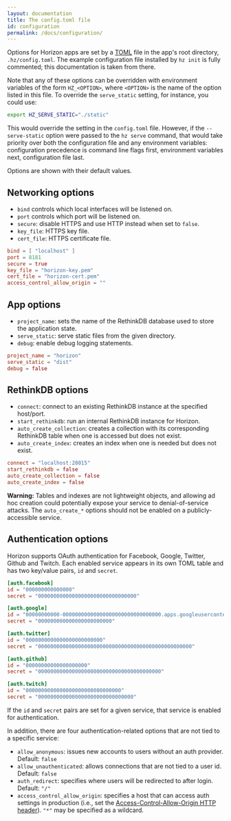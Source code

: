 ```yaml
---
layout: documentation
title: The config.toml file
id: configuration
permalink: /docs/configuration/
---
```


Options for Horizon apps are set by a [TOML][] file in the app's root directory, `.hz/config.toml`. The example configuration file installed by `hz init` is fully commented; this documentation is taken from there.

[TOML]: https://github.com/toml-lang/toml

Note that any of these options can be overridden with environment variables of the form `HZ_<OPTION>`, where `<OPTION>` is the name of the option listed in this file. To override the `serve_static` setting, for instance, you could use:

```sh
export HZ_SERVE_STATIC="./static"
```

This would override the setting in the `config.toml` file. However, if the `--serve-static` option were passed to the `hz serve` command, that would take priority over both the configuration file and any environment variables: configuration precedence is command line flags first, environment variables next, configuration file last.

Options are shown with their default values.

## Networking options

* `bind` controls which local interfaces will be listened on.
* `port` controls which port will be listened on.
* `secure`: disable HTTPS and use HTTP instead when set to `false`.
* `key_file`: HTTPS key file.
* `cert_file`: HTTPS certificate file.

```toml
bind = [ "localhost" ]
port = 8181
secure = true
key_file = "horizon-key.pem"
cert_file = "horizon-cert.pem"
access_control_allow_origin = ""
```

## App options

* `project_name`: sets the name of the RethinkDB database used to store the application state.
* `serve_static`: serve static files from the given directory.
* `debug`: enable debug logging statements.

```toml
project_name = "horizon"
serve_static = "dist"
debug = false
```

## RethinkDB options

* `connect`: connect to an existing RethinkDB instance at the specified host/port.
* `start_rethinkdb`: run an internal RethinkDB instance for Horizon.
* `auto_create_collection`: creates a collection with its corresponding RethinkDB table when one is accessed but does not exist.
* `auto_create_index`: creates an index when one is needed but does not exist.

```toml
connect = "localhost:28015"
start_rethinkdb = false
auto_create_collection = false
auto_create_index = false
```

__Warning:__ Tables and indexes are not lightweight objects, and allowing ad hoc creation could potentially expose your service to denial-of-service attacks. The `auto_create_*` options should not be enabled on a publicly-accessible service.

## Authentication options

Horizon supports OAuth authentication for Facebook, Google, Twitter, Github and Twitch. Each enabled service appears in its own TOML table and has two key/value pairs, `id` and `secret`.

```toml
[auth.facebook]
id = "000000000000000"
secret = "00000000000000000000000000000000"

[auth.google]
id = "00000000000-00000000000000000000000000000000.apps.googleusercontent.com"
secret = "000000000000000000000000"

[auth.twitter]
id = "0000000000000000000000000"
secret = "00000000000000000000000000000000000000000000000000"

[auth.github]
id = "00000000000000000000"
secret = "0000000000000000000000000000000000000000"

[auth.twitch]
id = "0000000000000000000000000000000"
secret = "0000000000000000000000000000000"
```

If the `id` and `secret` pairs are set for a given service, that service is enabled for authentication.

In addition, there are four authentication-related options that are not tied to a specific service:

* `allow_anonymous`: issues new accounts to users without an auth provider. Default: `false`
* `allow_unauthenticated`: allows connections that are not tied to a user id. Default: `false`
* `auth_redirect`: specifies where users will be redirected to after login. Default: `"/"`
* `access_control_allow_origin`: specifies a host that can access auth settings in production (i.e., set the [Access-Control-Allow-Origin HTTP header][acao]). `"*"` may be specified as a wildcard.

[acao]: https://developer.mozilla.org/en-US/docs/Web/HTTP/Access_control_CORS#Access-Control-Allow-Origin
